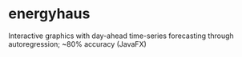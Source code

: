 # energyhaus
Interactive graphics with day-ahead time-series forecasting through autoregression; ~80% accuracy (JavaFX)
